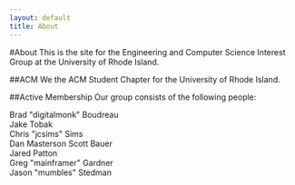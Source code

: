 ```yaml
---
layout: default
title: About
---
```


#About
This is the site for the Engineering and Computer Science Interest Group at the University of Rhode Island.

##ACM
We the ACM Student Chapter for the University of Rhode Island.

##Active Membership
Our group consists of the following people:

Brad "digitalmonk" Boudreau  
Jake Tobak  
Chris "jcsims" Sims  
Dan Masterson
Scott Bauer  
Jared Patton  
Greg "mainframer" Gardner  
Jason "mumbles" Stedman  
